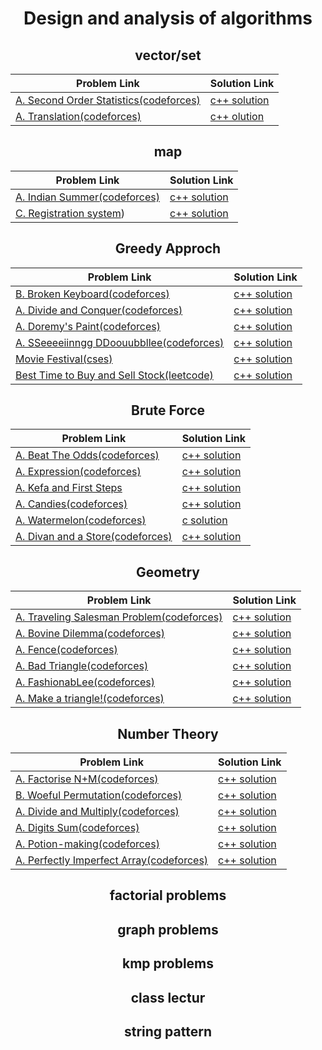 
<h1 align = "center">Design and analysis of algorithms</h1>
<h2 align = "center">vector/set</h2>

Problem Link | Solution Link
------------  | ------------
[A. Second Order Statistics(codeforces)](https://codeforces.com/problemset/problem/22/A/) | [c++ solution](https://codeforces.com/contest/22/submission/185242779/)
[A. Translation(codeforces)](https://codeforces.com/problemset/problem/41/A/) | [c++ olution](https://codeforces.com/contest/41/submission/184972965)


<h2 align = "center">map</h2>

Problem Link | Solution Link
------------  | ------------
[A. Indian Summer(codeforces)](https://codeforces.com/problemset/problem/44/A) | [c++ solution](https://codeforces.com/contest/44/submission/185243582/)
[C. Registration system](https://codeforces.com/problemset/problem/4/C)) | [c++ solution](https://codeforces.com/contest/4/submission/99614545/)

<h2 align = "center">Greedy Approch</h2>

Problem Link | Solution Link
------------  | ------------
[B. Broken Keyboard(codeforces)](https://codeforces.com/problemset/problem/1765/B) | [c++ solution](https://codeforces.com/contest/1765/submission/185615849)
[A. Divide and Conquer(codeforces)](https://codeforces.com/problemset/problem/1762/A) | [c++ solution](https://codeforces.com/contest/1762/submission/185350880)
[A. Doremy's Paint(codeforces)](https://codeforces.com/problemset/problem/1764/A) | [c++ solution](https://codeforces.com/contest/1764/submission/185621275)
[A. SSeeeeiinngg DDoouubbllee(codeforces)](https://codeforces.com/problemset/problem/1758/A) | [c++ solution](https://codeforces.com/contest/1758/submission/194573230)
[Movie Festival(cses)](https://cses.fi/problemset/task/1629/) | [c++ solution](https://cses.fi/problemset/result/5133571/)
[Best Time to Buy and Sell Stock(leetcode)](https://leetcode.com/problems/best-time-to-buy-and-sell-stock/) | [c++ solution](https://leetcode.com/submissions/detail/866503138/)

<h2 align = "center">Brute Force</h2>

Problem Link | Solution Link
------------  | ------------
[A. Beat The Odds(codeforces)](https://codeforces.com/problemset/problem/1691/A) | [c++ solution](https://codeforces.com/contest/1691/submission/159014836)
[A. Expression(codeforces)](https://codeforces.com/problemset/problem/479/A) | [c++ solution](https://codeforces.com/contest/479/submission/188899245)
[A. Kefa and First Steps](https://codeforces.com/problemset/problem/580/A) | [c++ solution](https://codeforces.com/contest/580/submission/188900818)
[A. Candies(codeforces)](https://codeforces.com/problemset/problem/1343/A) | [c++ solution](https://codeforces.com/contest/1343/submission/188902330)
[A. Watermelon(codeforces)](https://codeforces.com/problemset/problem/4/A) | [c solution](https://codeforces.com/contest/4/submission/89987223)
[A. Divan and a Store(codeforces)](https://codeforces.com/problemset/problem/1614/A) | [c++ solution](https://codeforces.com/contest/1614/submission/188904609)

<h2 align = "center">Geometry</h2>

Problem Link | Solution Link
------------ | ------------
[A. Traveling Salesman Problem(codeforces)](https://codeforces.com/problemset/problem/1713/A) | [c++ solution](https://codeforces.com/contest/1713/submission/188870013)
[A. Bovine Dilemma(codeforces)](https://codeforces.com/problemset/problem/1466/A) | [c++ solution](https://codeforces.com/contest/1466/submission/188881038)
[A. Fence(codeforces)](https://codeforces.com/problemset/problem/1422/A) | [c++ solution](https://codeforces.com/contest/1422/submission/188885374)
[A. Bad Triangle(codeforces)](https://codeforces.com/problemset/problem/1398/A) | [c++ solution](https://codeforces.com/contest/1398/submission/188889107)
[A. FashionabLee(codeforces)](https://codeforces.com/problemset/problem/1369/A) | [c++ solution](https://codeforces.com/contest/1369/submission/188890772)
[A. Make a triangle!(codeforces)](https://codeforces.com/problemset/problem/1064/A) | [c++ solution](https://codeforces.com/contest/1064/submission/188893397)

<h2 align = "center">Number Theory</h2>

Problem Link | Solution Link
------------  | ------------
[A. Factorise N+M(codeforces)](https://codeforces.com/problemset/problem/1740/A) | [c++ solution](https://codeforces.com/contest/1740/submission/188781976)
[B. Woeful Permutation(codeforces)](https://codeforces.com/problemset/problem/1712/B) | [c++ solution](https://codeforces.com/contest/1712/submission/188787705)
[A. Divide and Multiply(codeforces)](https://codeforces.com/problemset/problem/1609/A) | [c++ solution](https://codeforces.com/contest/1609/submission/137262798)
[A. Digits Sum(codeforces)](https://codeforces.com/problemset/problem/1553/A) | [c++ solution](https://codeforces.com/contest/1553/submission/188795586)
[A. Potion-making(codeforces)](https://codeforces.com/problemset/problem/1525/A) | [c++ solution](https://codeforces.com/contest/1525/submission/188861628)
[A. Perfectly Imperfect Array(codeforces)](https://codeforces.com/problemset/problem/1514/A) | [c++ solution](https://codeforces.com/contest/1514/submission/188864361)



<h2 align = "center">factorial problems</h2>
<h2 align = "center">graph problems</h2>
<h2 align = "center">kmp problems</h2>
<h2 align = "center">class lectur</h2>
<h2 align = "center">string pattern</h2>

